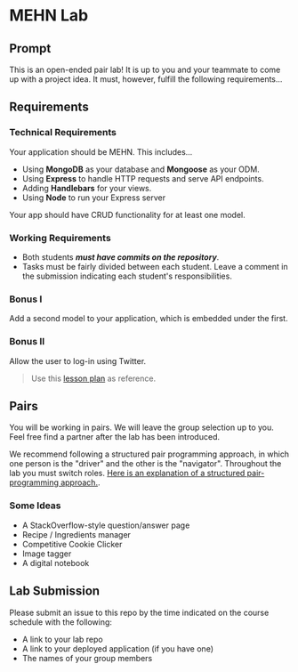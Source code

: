# MEHN Lab

## Prompt

This is an open-ended pair lab! It is up to you and your teammate to come up with a project idea. It must, however, fulfill the following requirements...

## Requirements

### Technical Requirements

Your application should be MEHN. This includes...
* Using **MongoDB** as your database and **Mongoose** as your ODM.
* Using **Express** to handle HTTP requests and serve API endpoints.
* Adding **Handlebars** for your views.
* Using **Node** to run your Express server

Your app should have CRUD functionality for at least one model.

### Working Requirements

* Both students ***must have commits on the repository***.
* Tasks must be fairly divided between each student. Leave a comment in the submission indicating each student's responsibilities.

### Bonus I

Add a second model to your application, which is embedded under the first.

### Bonus II

Allow the user to log-in using Twitter.

> Use this [lesson plan](https://github.com/ga-wdi-lessons/express-oauth) as reference.

## Pairs

You will be working in pairs. We will leave the group selection up to you. Feel free find a partner after the lab has been introduced.

We recommend following a structured pair programming approach, in which one person is the "driver" and the other is the "navigator". Throughout the lab you must switch roles.  [Here is an explanation of a structured pair-programming approach.](https://www.versionone.com/agile-101/agile-software-programming-best-practices/pair-programming/).

### Some Ideas

- A StackOverflow-style question/answer page
- Recipe / Ingredients manager
- Competitive Cookie Clicker
- Image tagger
- A digital notebook

## Lab Submission

Please submit an issue to this repo by the time indicated on the course schedule with the following:
* A link to your lab repo
* A link to your deployed application (if you have one)
* The names of your group members
